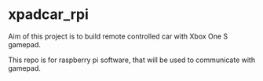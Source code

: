 # xpadcar_rpi

Aim of this project is to build remote controlled car with Xbox One S gamepad.

This repo is for raspberry pi software, that will be used to communicate with gamepad.
